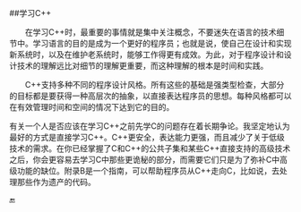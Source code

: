 ##学习C++

&emsp;&emsp;在学习C++时，最重要的事情就是集中关注概念，不要迷失在语言的技术细节中。学习语言的目的是成为一个更好的程序员；也就是说，使自己在设计和实现新系统时，以及在维护老系统时，能够工作得更有成效。为此，对于程序设计和设计技术的理解远比对细节的理解更重要，而这种理解的根本是时间和实践。


&emsp;&emsp;C++支持多种不同的程序设计风格。所有这些的基础是强类型检查，大部分的目标都是要获得一种高层次的抽象，以直接表达程序员的思想。每种风格都可以在有效管理时间和空间的情况下达到它的目的。

有关一个人是否应该在学习C++之前先学C的问题存在着长期争论。我坚定地认为最好的方式是直接学习C++。C++更安全，表达能力更强，而且减少了关于低级技术的需求。在你已经掌握了C和C++的公共子集和某些C++直接支持的高级技术之后，你会更容易去学习C中那些更诡秘的部分，而需要它们只是为了弥补C中高级功能的缺位。附录B是一个指南，可以帮助程序员从C++走向C，比如说，去处理那些作为遗产的代码。

🔚